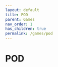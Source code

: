 ```yaml
---
layout: default
title: POD
parent: Games
nav_order: 1
has_children: true
permalink: /games/pod
---
```


# POD
